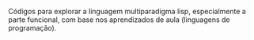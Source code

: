 Códigos para explorar a linguagem multiparadigma lisp, especialmente a parte funcional, com base nos aprendizados de aula (linguagens de programação).